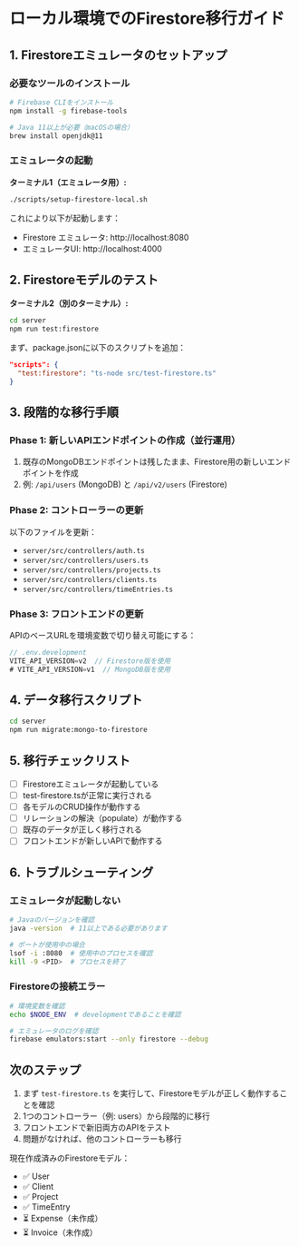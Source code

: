 # ローカル環境でのFirestore移行ガイド

## 1. Firestoreエミュレータのセットアップ

### 必要なツールのインストール

```bash
# Firebase CLIをインストール
npm install -g firebase-tools

# Java 11以上が必要（macOSの場合）
brew install openjdk@11
```

### エミュレータの起動

**ターミナル1（エミュレータ用）:**
```bash
./scripts/setup-firestore-local.sh
```

これにより以下が起動します：
- Firestore エミュレータ: http://localhost:8080
- エミュレータUI: http://localhost:4000

## 2. Firestoreモデルのテスト

**ターミナル2（別のターミナル）:**
```bash
cd server
npm run test:firestore
```

まず、package.jsonに以下のスクリプトを追加：

```json
"scripts": {
  "test:firestore": "ts-node src/test-firestore.ts"
}
```

## 3. 段階的な移行手順

### Phase 1: 新しいAPIエンドポイントの作成（並行運用）

1. 既存のMongoDBエンドポイントは残したまま、Firestore用の新しいエンドポイントを作成
2. 例: `/api/users` (MongoDB) と `/api/v2/users` (Firestore)

### Phase 2: コントローラーの更新

以下のファイルを更新：
- `server/src/controllers/auth.ts`
- `server/src/controllers/users.ts`
- `server/src/controllers/projects.ts`
- `server/src/controllers/clients.ts`
- `server/src/controllers/timeEntries.ts`

### Phase 3: フロントエンドの更新

APIのベースURLを環境変数で切り替え可能にする：

```typescript
// .env.development
VITE_API_VERSION=v2  // Firestore版を使用
# VITE_API_VERSION=v1  // MongoDB版を使用
```

## 4. データ移行スクリプト

```bash
cd server
npm run migrate:mongo-to-firestore
```

## 5. 移行チェックリスト

- [ ] Firestoreエミュレータが起動している
- [ ] test-firestore.tsが正常に実行される
- [ ] 各モデルのCRUD操作が動作する
- [ ] リレーションの解決（populate）が動作する
- [ ] 既存のデータが正しく移行される
- [ ] フロントエンドが新しいAPIで動作する

## 6. トラブルシューティング

### エミュレータが起動しない
```bash
# Javaのバージョンを確認
java -version  # 11以上である必要があります

# ポートが使用中の場合
lsof -i :8080  # 使用中のプロセスを確認
kill -9 <PID>  # プロセスを終了
```

### Firestoreの接続エラー
```bash
# 環境変数を確認
echo $NODE_ENV  # developmentであることを確認

# エミュレータのログを確認
firebase emulators:start --only firestore --debug
```

## 次のステップ

1. まず `test-firestore.ts` を実行して、Firestoreモデルが正しく動作することを確認
2. 1つのコントローラー（例: users）から段階的に移行
3. フロントエンドで新旧両方のAPIをテスト
4. 問題がなければ、他のコントローラーも移行

現在作成済みのFirestoreモデル：
- ✅ User
- ✅ Client  
- ✅ Project
- ✅ TimeEntry
- ⏳ Expense（未作成）
- ⏳ Invoice（未作成）